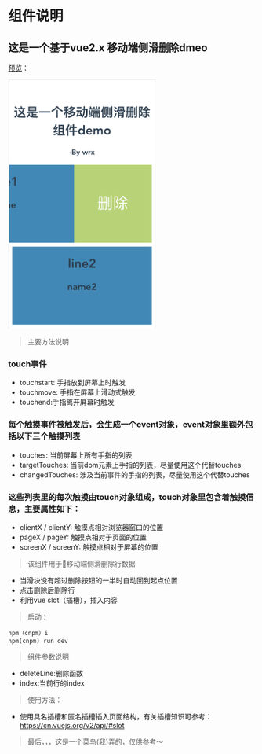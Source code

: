 # 组件说明
## 这是一个基于vue2.x 移动端侧滑删除dmeo
[预览](https://wangrx-jerry.github.io/vue-sliderDelete/dist/index.html)：

<img src="./src/assets/Preview.png" width="300">

> 主要方法说明

### touch事件
- touchstart: 手指放到屏幕上时触发
- touchmove: 手指在屏幕上滑动式触发
- touchend:手指离开屏幕时触发
### 每个触摸事件被触发后，会生成一个event对象，event对象里额外包括以下三个触摸列表
- touches: 当前屏幕上所有手指的列表
- targetTouches: 当前dom元素上手指的列表，尽量使用这个代替touches
- changedTouches: 涉及当前事件的手指的列表，尽量使用这个代替touches
### 这些列表里的每次触摸由touch对象组成，touch对象里包含着触摸信息，主要属性如下：
- clientX / clientY: 触摸点相对浏览器窗口的位置
- pageX / pageY: 触摸点相对于页面的位置
- screenX  /  screenY: 触摸点相对于屏幕的位置
> 该组件用于移动端侧滑删除行数据
- 当滑块没有超过删除按钮的一半时自动回到起点位置
- 点击删除后删除行
- 利用vue slot（插槽），插入内容  

> 启动：

```
npm（cnpm）i
npm(cnpm) run dev
```

> 组件参数说明
- deleteLine:删除函数
- index:当前行的index
> 使用方法：
- 使用具名插槽和匿名插槽插入页面结构，有关插槽知识可参考：https://cn.vuejs.org/v2/api/#slot
> 最后，，，这是一个菜鸟(我)弄的，仅供参考～
